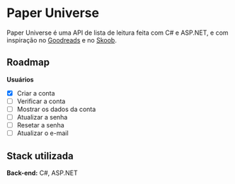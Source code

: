 
# Paper Universe

Paper Universe é uma API de lista de leitura feita com C# e ASP.NET, e com inspiração no [Goodreads](https://www.goodreads.com/) e no [Skoob](https://www.skoob.com.br/).

## Roadmap

**Usuários**

- [x]  Criar a conta
- [ ]  Verificar a conta
- [ ]  Mostrar os dados da conta
- [ ]  Atualizar a senha
- [ ]  Resetar a senha
- [ ]  Atualizar o e-mail
## Stack utilizada

**Back-end:** C#, ASP.NET

